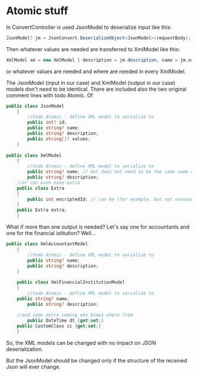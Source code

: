 # Atomic stuff

In ConvertController is used JsonModel to deserialize input like this:

```csharp
JsonModel? jm = JsonConvert.DeserializeObject<JsonModel>(requestBody);
```

Then whatever values are needed are transferred to XmlModel like this:

```csharp
XmlModel xm = new XmlModel { description = jm.description, name = jm.name };
```
or whatever values are needed and where are needed in every XmlModel.

The JsonModel (input in our case) and XmlModel (output in our case) models don't need to be identical.
There are included also the two original comment lines with todo Atomic. Of

```csharp
public class JsonModel
    {        
    	//todo Atomic - define XML model to serialize to
        public int? id;
        public string? name;
        public string? description;
        public string[]? values;
    }
    
public class XmlModel
    {
        //todo Atomic - define XML model to serialize to
        public string? name; // but does not need to be the same name or even type (can be a number here an string in JSON and parsed)
        public string? description;
	//or can even have extra
	public class Extra
	{
		public int encriptedId; // can be (for example, but not necesarily) JsonModel.id.Encrypt() or something
	}
	public Extra extra;
    }
```

What if more than one output is needed? Let's say one for accountants and one for the financial istitution?
Well...

```csharp
public class XmlAccountantModel
    {
        //todo Atomic - define XML model to serialize to
        public string? name;
        public string? description;
    }
    
    public class XmlFinancialInstitutionModel
    {
        //todo Atomic - define XML model to serialize to
	public string? name;
        public string? description;
	
	//and some extra coming who knows where from
        public DateTime dt {get;set;}
	public CustomClass cc {get;set;}
    }
```

So, the XML models can be changed with no impact on JSON deserialization.

But the JsonModel should be changed only if the structure of the received Json will ever change.

